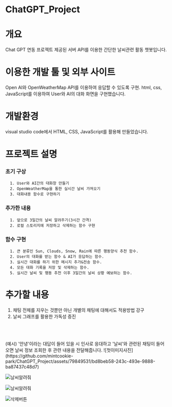 # ChatGPT_Project

# 개요
   Chat GPT 연동 프로젝트
   제공된 서버 API를 이용한 간단한 날씨관련 활동 챗봇입니다.

# 이용한 개발 툴 및 외부 사이트
   Open AI와 OpenWeatherMap API를 이용하여 응답할 수 있도록 구현.
   html, css, JavaScript를 이용하여 User와 AI의 대화 화면을 구현했습니다.

# 개발환경
   visual studio code에서 HTML, CSS, JavaScript를 활용해 만들었습니다.

# 프로젝트 설명
   ### 초기 구상
      1. User와 AI간의 대화창 만들기
      2. OpenWeatherMap을 통한 실시간 날씨 가져오기
      3. 대화내용 함수로 구현하기
      
   ### 추가한 내용
      1. 앞으로 3일간의 날씨 알려주기(3시간 간격)
      2. 로컬 스토리지에 저장하고 삭제하는 함수 구현
      
   ### 함수 구현
      1. 큰 분류인 Sun, Clouds, Snow, Rain에 따른 행동양식 추천 함수.
      2. User의 대화를 받는 함수 & AI가 응답하는 함수.
      3. 실시간 대화를 하기 위한 메시지 추가&전송 함수.
      4. 모든 대화 기록을 저장 및 삭제하는 함수.
      5. 실시간 날씨 및 행동 추천 이후 3일간의 날씨 상황 예보하는 함수.
     
# 추가할 내용
   1. 채팅 전체를 지우는 것뿐만 아닌 개별의 채팅에 대해서도 적용방법 강구<br>
   2. 날씨 그래프를 활용한 가독성 증진<br>
   <br>
   <br>
   <br>
   (예시)
   '안녕'이라는 대답이 들어 있을 시 인사로 응대하고
   '날씨'와 관련된 채팅이 들어오면 날씨 정보 조회한 후
   관련 내용을 전달해줍니다.
   ![첫이미지사진](https://github.com/mintcookie-park/ChatGPT_Project/assets/79849531/bd8beb58-243c-493e-9888-ba87437c48d7)


   ![날씨알려줘](https://github.com/mintcookie-park/ChatGPT_Project/assets/79849531/4762fc49-90a1-4315-a0c5-c93a49d40dfd)

   ![날씨알려줘](https://github.com/mintcookie-park/ChatGPT_Project/assets/79849531/7768bba4-dab3-46f7-8b46-d8f542a6755e)

   ![삭제버튼](https://github.com/mintcookie-park/ChatGPT_Project/assets/79849531/81e4a1ea-7061-4ab1-a663-1620d6eec2e4)

